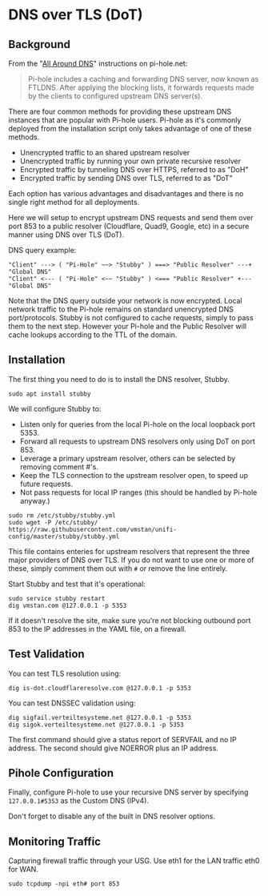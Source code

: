 # DNS over TLS (DoT)

## Background

From the "[All Around DNS](https://docs.pi-hole.net/guides/unbound/)" instructions on pi-hole.net:

> Pi-hole includes a caching and forwarding DNS server, now known as FTLDNS. After applying the blocking lists, it forwards requests made by the clients to configured upstream DNS server(s). 

There are four common methods for providing these upstream DNS instances that are popular with Pi-hole users. Pi-hole as it's commonly deployed from the installation script only takes advantage of one of these methods.

- Unencrypted traffic to an shared upstream resolver 
- Unencrypted traffic by running your own private recursive resolver
- Encrypted traffic by tunneling DNS over HTTPS, referred to as "DoH" 
- Encrypted traffic by sending DNS over TLS, referred to as "DoT"

Each option has various advantages and disadvantages and there is no single right method for all deployments. 

Here we will setup to encrypt upstream DNS requests and send them over port 853 to a public resolver (Cloudflare, Quad9, Google, etc) in a secure manner using DNS over TLS (DoT).

DNS query example:

```
"Client" ---> ( "Pi-Hole" ~~> "Stubby" ) ===> "Public Resolver" ---+ "Global DNS"
"Client" <--- ( "Pi-Hole" <~~ "Stubby" ) <=== "Public Resolver" +--- "Global DNS"
```

Note that the DNS query outside your network is now encrypted. Local network traffic to the Pi-hole remains on standard unencrypted DNS port/protocols. Stubby is not configured to cache requests, simply to pass them to the next step. However your Pi-hole and the Public Resolver will cache lookups according to the TTL of the domain.

## Installation

The first thing you need to do is to install the DNS resolver, Stubby.

```
sudo apt install stubby
```

We will configure Stubby to:

- Listen only for queries from the local Pi-hole on the local loopback port 5353.
- Forward all requests to upstream DNS resolvers only using DoT on port 853.
- Leverage a primary upstream resolver, others can be selected by removing comment #'s.
- Keep the TLS connection to the upstream resolver open, to speed up future requests.
- Not pass requests for local IP ranges (this should be handled by Pi-hole anyway.)

```
sudo rm /etc/stubby/stubby.yml
sudo wget -P /etc/stubby/ https://raw.githubusercontent.com/vmstan/unifi-config/master/stubby/stubby.yml
```

This file contains enteries for upstream resolvers that represent the three major providers of DNS over TLS. If you do not want to use one or more of these, simply comment them out with `#` or remove the line entirely.

Start Stubby and test that it's operational:

```
sudo service stubby restart
dig vmstan.com @127.0.0.1 -p 5353
```

If it doesn't resolve the site, make sure you're not blocking outbound port 853 to the IP addresses in the YAML file, on a firewall.

## Test Validation

You can test TLS resolution using:

```
dig is-dot.cloudflareresolve.com @127.0.0.1 -p 5353
```

You can test DNSSEC validation using:

```
dig sigfail.verteiltesysteme.net @127.0.0.1 -p 5353
dig sigok.verteiltesysteme.net @127.0.0.1 -p 5353
```

The first command should give a status report of SERVFAIL and no IP address. The second should give NOERROR plus an IP address.

## Pihole Configuration

Finally, configure Pi-hole to use your recursive DNS server by specifying `127.0.0.1#5353` as the Custom DNS (IPv4).

Don't forget to disable any of the built in DNS resolver options.

## Monitoring Traffic

Capturing firewall traffic through your USG. Use eth1 for the LAN traffic eth0 for WAN.

```
sudo tcpdump -npi eth# port 853
```